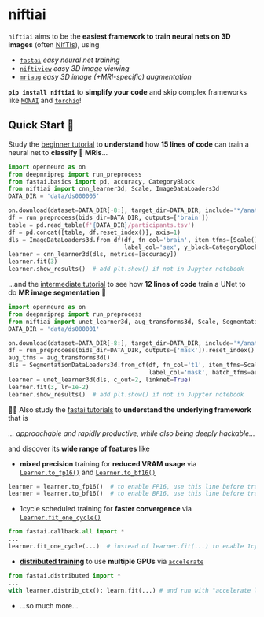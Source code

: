 # niftiai

`niftiai` aims to be the **easiest framework to train neural nets on 3D images** (often [NIfTIs](https://brainder.org/2012/09/23/the-nifti-file-format/)), using

- [`fastai`](https://github.com/fastai/fastai) *easy neural net training*
- [`niftiview`](https://github.com/codingfisch/niftiview) *easy 3D image viewing*
- [`mriaug`](https://github.com/codingfisch/mriaug) *easy 3D image (+MRI-specific) augmentation*

**`pip install niftiai`** to **simplify your code** and skip complex frameworks like [`MONAI`](https://github.com/Project-MONAI/MONAI) and [`torchio`](https://github.com/fepegar/torchio)!

## Quick Start 🚀

Study the [beginner tutorial]() to **understand** how **15 lines of code** can train a neural net to **classify 🧠 MRIs**...

```python
import openneuro as on
from deepmriprep import run_preprocess
from fastai.basics import pd, accuracy, CategoryBlock
from niftiai import cnn_learner3d, Scale, ImageDataLoaders3d
DATA_DIR = 'data/ds000005'

on.download(dataset=DATA_DIR[-8:], target_dir=DATA_DIR, include='*/anat/*T1w.*')
df = run_preprocess(bids_dir=DATA_DIR, outputs=['brain'])
table = pd.read_table(f'{DATA_DIR}/participants.tsv')
df = pd.concat([table, df.reset_index()], axis=1)
dls = ImageDataLoaders3d.from_df(df, fn_col='brain', item_tfms=[Scale()],
                                 label_col='sex', y_block=CategoryBlock())
learner = cnn_learner3d(dls, metrics=[accuracy])
learner.fit(3)
learner.show_results()  # add plt.show() if not in Jupyter notebook
```

...and the [intermediate tutorial]() to see how **12 lines of code** train a UNet to do **MR image segmentation** 🤯

```python
import openneuro as on
from deepmriprep import run_preprocess
from niftiai import unet_learner3d, aug_transforms3d, Scale, SegmentationDataLoaders3d
DATA_DIR = 'data/ds000001'

on.download(dataset=DATA_DIR[-8:], target_dir=DATA_DIR, include='*/anat/*T1w.*')
df = run_preprocess(bids_dir=DATA_DIR, outputs=['mask']).reset_index()
aug_tfms = aug_transforms3d()
dls = SegmentationDataLoaders3d.from_df(df, fn_col='t1', item_tfms=Scale(),
                                        label_col='mask', batch_tfms=aug_tfms)
learner = unet_learner3d(dls, c_out=2, linknet=True)
learner.fit(3, lr=1e-2)
learner.show_results()  # add plt.show() if not in Jupyter notebook
```

👩‍💻 Also study the [fastai tutorials](https://docs.fast.ai/tutorial.html) to **understand the underlying framework** that is

*... approachable and rapidly productive, while also being deeply hackable...*

and discover its **wide range of features** like

- **mixed precision** training for **reduced VRAM usage** via [`Learner.to_fp16()`](https://docs.fast.ai/callback.fp16.html#learner.to_fp16) and [`Learner.to_bf16()`](https://docs.fast.ai/callback.fp16.html#learner.to_bf16)
```python
learner = learner.to_fp16()  # to enable FP16, use this line before training
learner = learner.to_bf16()  # to enable BF16, use this line before training
```
- 1cycle scheduled training for **faster convergence** via [`Learner.fit_one_cycle()`](https://docs.fast.ai/callback.schedule.html#learner.fit_one_cycle)
```python
from fastai.callback.all import *
...
learner.fit_one_cycle(...)  # instead of learner.fit(...) to enable 1cycle scheduled training
```
- [**distributed training**](https://docs.fast.ai/distributed.html) to use **multiple GPUs** via [`accelerate`](https://github.com/huggingface/accelerate)
```python
from fastai.distributed import *
...
with learner.distrib_ctx(): learn.fit(...) # and run with "accelerate launch ..."
```
- ...so much more...
